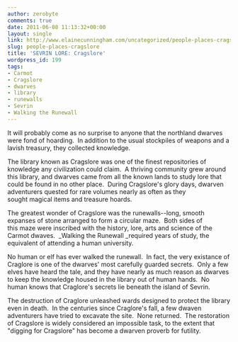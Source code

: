 ```yaml
---
author: zerobyte
comments: true
date: 2011-06-08 11:13:32+00:00
layout: single
link: http://www.elainecunningham.com/uncategorized/people-places-cragslore/
slug: people-places-cragslore
title: 'SEVRIN LORE: Cragslore'
wordpress_id: 199
tags:
- Carmot
- Cragslore
- dwarves
- library
- runewalls
- Sevrin
- Walking the Runewall
---
```


It will probably come as no surprise to anyone that the northland dwarves were fond of hoarding.  In addition to the usual stockpiles of weapons and a lavish treasury, they collected knowledge.

The library known as Cragslore was one of the finest repositories of knowledge any civilization could claim.  A thriving community grew around this library, and dwarves came from all the known lands to study lore that could be found in no other place.  During Cragslore's glory days, dwarven adventurers quested for rare volumes nearly as often as they sought magical items and treasure hoards.

The greatest wonder of Cragslore was the runewalls--long, smooth expanses of stone arranged to form a circular maze.  Both sides of this maze were inscribed with the history, lore, arts and science of the Carmot dwaves.  _Walking the Runewall _required years of study, the equivalent of attending a human university.

No human or elf has ever walked the runewall.  In fact, the very existance of Craglore is one of the dwarves' most carefully guarded secrets.  Only a few elves have heard the tale, and they have nearly as much reason as dwarves to keep the knowledge housed in the library out of human hands.  No human knows that Craglore's secrets lie beneath the island of Sevrin.

The destruction of Craglore unleashed wards designed to protect the library even in death.  In the centuries since Craglore's fall, a few dwaven adventurers have tried to excavate the site.  None returned.  The restoration of Cragslore is widely considered an impossible task, to the extent that "digging for Cragslore" has become a dwarven proverb for futility.
